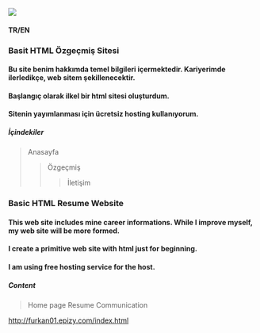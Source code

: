 ![](https://images7.alphacoders.com/294/294430.jpg)



#### TR/EN

### Basit HTML Özgeçmiş Sitesi

#### Bu site benim hakkımda temel bilgileri içermektedir. Kariyerimde ilerledikçe, web sitem şekillenecektir. 
#### Başlangıç olarak ilkel bir html sitesi oluşturdum.
#### Sitenin yayımlanması için ücretsiz hosting kullanıyorum.

##### İçindekiler

> Anasayfa
>> Özgeçmiş
>>> İletişim



### Basic HTML Resume Website

#### This web site includes mine career informations. While I improve myself, my web site will be more formed.
#### I create a primitive web site with html just for beginning.
#### I am using free hosting service for the host.

##### Content

> Home page
> Resume
> Communication

http://furkan01.epizy.com/index.html
